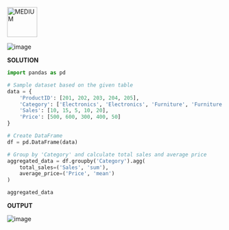 <img src="https://img.shields.io/badge/MEDIUM-orange" alt="MEDIUM" width="70">

![image](https://github.com/user-attachments/assets/2541a081-6b59-45bb-abd3-a3e869309305)

**SOLUTION**
```python
import pandas as pd

# Sample dataset based on the given table
data = {
    'ProductID': [201, 202, 203, 204, 205],
    'Category': ['Electronics', 'Electronics', 'Furniture', 'Furniture', 'Clothing'],
    'Sales': [10, 15, 5, 10, 20],
    'Price': [500, 600, 300, 400, 50]
}

# Create DataFrame
df = pd.DataFrame(data)

# Group by 'Category' and calculate total sales and average price
aggregated_data = df.groupby('Category').agg(
    total_sales=('Sales', 'sum'),
    average_price=('Price', 'mean')
)

aggregated_data
```
**OUTPUT**

![image](https://github.com/user-attachments/assets/763c9659-c2f4-4c47-9d1b-1c9cc345aa22)
